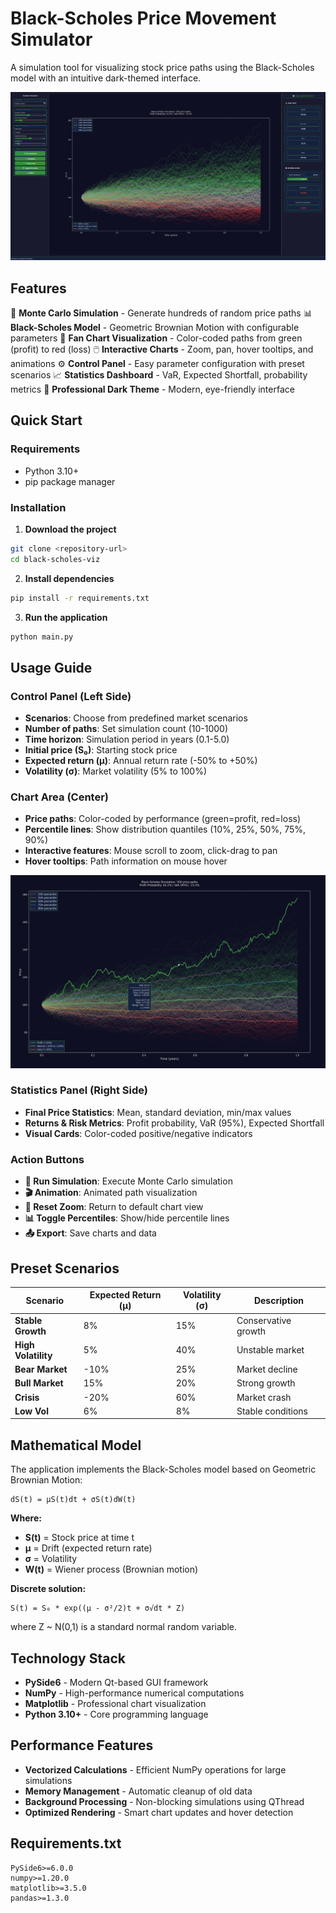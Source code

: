 # Black-Scholes Price Movement Simulator

A simulation tool for visualizing stock price paths using the Black-Scholes model with an intuitive dark-themed interface.

![Application Overview](screenshots/s1.png)

## Features

🎯 **Monte Carlo Simulation** - Generate hundreds of random price paths
📊 **Black-Scholes Model** - Geometric Brownian Motion with configurable parameters
🌈 **Fan Chart Visualization** - Color-coded paths from green (profit) to red (loss)
🖱️ **Interactive Charts** - Zoom, pan, hover tooltips, and animations
⚙️ **Control Panel** - Easy parameter configuration with preset scenarios
📈 **Statistics Dashboard** - VaR, Expected Shortfall, probability metrics
🌙 **Professional Dark Theme** - Modern, eye-friendly interface

## Quick Start

### Requirements
- Python 3.10+
- pip package manager

### Installation

1. **Download the project**
```bash
git clone <repository-url>
cd black-scholes-viz
```

2. **Install dependencies**
```bash
pip install -r requirements.txt
```

3. **Run the application**
```bash
python main.py
```

## Usage Guide

### Control Panel (Left Side)
- **Scenarios**: Choose from predefined market scenarios
- **Number of paths**: Set simulation count (10-1000)
- **Time horizon**: Simulation period in years (0.1-5.0)
- **Initial price (S₀)**: Starting stock price
- **Expected return (μ)**: Annual return rate (-50% to +50%)
- **Volatility (σ)**: Market volatility (5% to 100%)

### Chart Area (Center)
- **Price paths**: Color-coded by performance (green=profit, red=loss)
- **Percentile lines**: Show distribution quantiles (10%, 25%, 50%, 75%, 90%)
- **Interactive features**: Mouse scroll to zoom, click-drag to pan
- **Hover tooltips**: Path information on mouse hover

![Interactive Chart Features](screenshots/s2.png)

### Statistics Panel (Right Side)
- **Final Price Statistics**: Mean, standard deviation, min/max values
- **Returns & Risk Metrics**: Profit probability, VaR (95%), Expected Shortfall
- **Visual Cards**: Color-coded positive/negative indicators

### Action Buttons
- **🎯 Run Simulation**: Execute Monte Carlo simulation
- **🎬 Animation**: Animated path visualization
- **🔄 Reset Zoom**: Return to default chart view
- **📊 Toggle Percentiles**: Show/hide percentile lines
- **📤 Export**: Save charts and data

## Preset Scenarios

| Scenario | Expected Return (μ) | Volatility (σ) | Description |
|----------|-------------------|---------------|-------------|
| **Stable Growth** | 8% | 15% | Conservative growth |
| **High Volatility** | 5% | 40% | Unstable market |
| **Bear Market** | -10% | 25% | Market decline |
| **Bull Market** | 15% | 20% | Strong growth |
| **Crisis** | -20% | 60% | Market crash |
| **Low Vol** | 6% | 8% | Stable conditions |

## Mathematical Model

The application implements the Black-Scholes model based on Geometric Brownian Motion:

```
dS(t) = μS(t)dt + σS(t)dW(t)
```

**Where:**
- **S(t)** = Stock price at time t
- **μ** = Drift (expected return rate)
- **σ** = Volatility
- **W(t)** = Wiener process (Brownian motion)

**Discrete solution:**
```
S(t) = S₀ * exp((μ - σ²/2)t + σ√dt * Z)
```
where Z ~ N(0,1) is a standard normal random variable.

## Technology Stack

- **PySide6** - Modern Qt-based GUI framework
- **NumPy** - High-performance numerical computations
- **Matplotlib** - Professional chart visualization
- **Python 3.10+** - Core programming language

## Performance Features

- **Vectorized Calculations** - Efficient NumPy operations for large simulations
- **Memory Management** - Automatic cleanup of old data
- **Background Processing** - Non-blocking simulations using QThread
- **Optimized Rendering** - Smart chart updates and hover detection

## Requirements.txt

```
PySide6>=6.0.0
numpy>=1.20.0
matplotlib>=3.5.0
pandas>=1.3.0
```